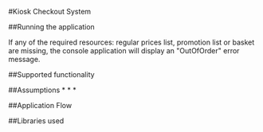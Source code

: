 #Kiosk Checkout System

##Running the application

If any of the required resources: regular prices list, promotion list or basket are missing, the console application will display an "OutOfOrder" error message.


##Supported functionality

##Assumptions
*
*
*

##Application Flow

##Libraries used
